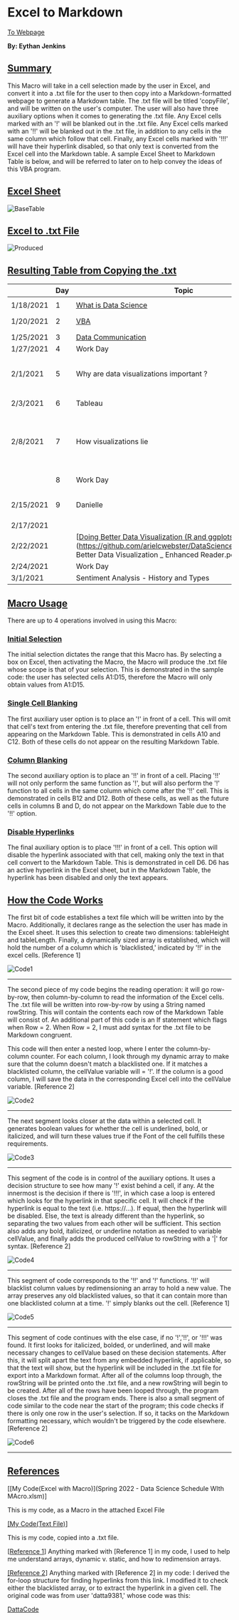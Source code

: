 # **Excel to Markdown**
[<u>To Webpage</u>](https://swampysquid.github.io/ExcelToMarkdown/)

**By: Eythan Jenkins**
## <u>Summary</u>

This Macro will take in a cell selection made by the user in Excel, and convert it into a .txt file for the user to then copy into a Markdown-formatted webpage to generate a Markdown table. The .txt file will be titled 'copyFile', and will be written on the user's computer. The user will also have three auxiliary options when it comes to generating the .txt file. Any Excel cells marked with an '!' will be blanked out in the .txt file. Any Excel cells marked with an '!!' will be blanked out in the .txt file, in addition to any cells in the same column which follow that cell. Finally, any Excel cells marked with '!!!' will have their hyperlink disabled, so that only text is converted from the Excel cell into the Markdown table. A sample Excel Sheet to Markdown Table is below, and will be referred to later on to help convey the ideas of this VBA program.  

## <u>Excel Sheet</u>

![BaseTable](BaseTable.JPG)

## <u>Excel to .txt File</u>

![Produced](Produced.JPG)

## <u>Resulting Table from Copying the .txt</u>

| | **Day**| **Topic**| **Due**| 
| ---| ---| ---| ---| 
| | | | | 
| 1/18/2021| 1| [<u>What is Data Science </u>](https://docs.google.com/document/d/1yhVB9DfddvJIiXitX2ZC1W0D3cJbcvib5fWmUlgqNO0/edit)| | 
| 1/20/2021| 2| [<u>VBA</u>](https://docs.google.com/document/d/1ASoeI5CjFgyQTBm-HFPvmRC_94niTPx4s9crQEDVb10/edit)| [<u>HW1 - Excel</u>](https://docs.google.com/document/d/1g8eOYNe9sDmrstRgvFRZBskxjaIaD7Za4lFXSgPPkVw/edit)| 
| 1/25/2021| 3| [<u>Data Communication</u>](https://docs.google.com/document/d/1PTe_eezbRdZcxIOODyiQzDM4vtjVNJkVDC_7vZQSoZE/edit)| | 
| 1/27/2021| 4| Work Day| <u>HW2 - VBA</u>| 
| 2/1/2021| 5| Why are data visualizations important ?| [<u>Reading Due - Florence Nightengale</u>](https://docs.google.com/forms/d/1FBgScIpV9Vpa-jb1nlWuoCqOxFE7v5SmQtacpFHpIq8/edit)| 
| 2/3/2021| 6| Tableau| [<u>COVID Risk Calculator</u>](https://www.nytimes.com/2021/12/30/style/covid-risk-calculator.html)| 
| 2/8/2021| 7| How visualizations lie| [<u>Reading Due - Differnet Kinds of Data Visualization</u>](https://github.com/arielcwebster/DataScience/blob/main/visualdatacommunication.pdf)| 
|  | 8| Work Day| [<u>HW 3 - Tableau</u>](https://docs.google.com/document/d/1bta4t39rpvl-kXgO2pmZPGypWnYyBbiyzCPek9kxv9E/edit)| 
| 2/15/2021| 9| Danielle| Reading Due - How Charts Lie| 
| 2/17/2021|  |  |  | 
| 2/22/2021|  | [<u>Doing Better Data Visualization (R and ggplots tutorisl)</u>](https://github.com/arielcwebster/DataScience/blob/main/Doing Better Data Visualization _ Enhanced Reader.pdf)|  | 
| 2/24/2021|  | Work Day|  | 
| 3/1/2021|  | Sentiment Analysis - History and Types|  | 

## <u>Macro Usage</u>

There are up to 4 operations involved in using this Macro:

### <u>Initial Selection</u>

The initial selection dictates the range that this Macro has. By selecting a box on Excel, then activating the Macro, the Macro will produce the .txt file whose scope is that of your selection. This is demonstrated in the sample code: the user has selected cells A1:D15, therefore the Macro will only obtain values from A1:D15.

### <u>Single Cell Blanking</u>

The first auxiliary user option is to place an '!' in front of a cell. This will omit that cell's text from entering the .txt file, therefore preventing that cell from appearing on the Markdown Table. This is demonstrated in cells A10 and C12. Both of these cells do not appear on the resulting Markdown Table.

### <u>Column Blanking</u>

The second auxiliary option is to place an '!!' in front of a cell. Placing '!!' will not only perform the same function as '!', but will also perform the '!' function to all cells in the same column which come after the '!!' cell. This is demonstrated in cells B12 and D12. Both of these cells, as well as the future cells in columns B and D, do not appear on the Markdown Table due to the '!!' option.

### <u>Disable Hyperlinks</u>

The final auxiliary option is to place '!!!' in front of a cell. This option will disable the hyperlink associated with that cell, making only the text in that cell convert to the Markdown Table. This is demonstrated in cell D6. D6 has an active hyperlink in the Excel sheet, but in the Markdown Table, the hyperlink has been disabled and only the text appears. 

## <u>How the Code Works</u>

The first bit of code establishes a text file which will be written into by the Macro. Additionally, it declares range as the selection the user has made in the Excel sheet. It uses this selection to create two dimensions: tableHeight and tableLength. Finally, a dynamically sized array is established, which will hold the number of a column which is 'blacklisted,' indicated by '!!' in the excel cells. \[Reference 1]

![Code1](Code1.JPG)

__________________________________

The second piece of my code begins the reading operation: it will go row-by-row, then column-by-column to read the information of the Excel cells. The .txt file will be written into row-by-row by using a String named rowString. This will contain the contents each row of the Markdown Table will consist of. An additional part of this code is an If statement which flags when Row = 2. When Row = 2, I must add syntax for the .txt file to be Markdown congruent. 

This code will then enter a nested loop, where I enter the column-by-column counter. For each column, I look through my dynamic array to make sure that the column doesn't match a blacklisted one. If it matches a blacklisted column, the cellValue variable will = '!'. If the column is a good column, I will save the data in the corresponding Excel cell into the cellValue variable. \[Reference 2]

![Code2](Code2.JPG)

__________________________________

The next segment looks closer at the data within a selected cell. It generates boolean values for whether the cell is underlined, bold, or italicized, and will turn these values true if the Font of the cell fulfills these requirements.

![Code3](Code3.JPG)

__________________________________

This segment of the code is in control of the auxiliary options. It uses a decision structure to see how many '!' exist behind a cell, if any. At the innermost is the decision if there is '!!!', in which case a loop is entered which looks for the hyperlink in that specific cell. It will check if the hyperlink is equal to the text (i.e. https://...). If equal, then the hyperlink will be disabled. Else, the text is already different than the hyperlink, so separating the two values from each other will be sufficient. This section also adds any bold, italicized, or underline notation as needed to variable cellValue, and finally adds the produced cellValue to rowString with a '|' for syntax. \[Reference 2]

![Code4](Code4.JPG)

__________________________________

This segment of code corresponds to the '!!' and '!' functions. '!!' will blacklist column values by redimensioning an array to hold a new value. The array preserves any old blacklisted values, so that it can contain more than one blacklisted column at a time. '!' simply blanks out the cell. \[Reference 1]

![Code5](Code5.JPG)

__________________________________

This segment of code continues with the else case, if no '!','!!', or '!!!' was found. It first looks for italicized, bolded, or underlined, and will make necessary changes to cellValue based on these decision statements. After this, it will split apart the text from any embedded hyperlink, if applicable, so that the text will show, but the hyperlink will be included in the .txt file for export into a Markdown format. After all of the columns loop through, the rowString will be printed onto the .txt file, and a new rowString will begin to be created. After all of the rows have been looped through, the program closes the .txt file and the program ends. There is also a small segment of code similar to the code near the start of the program; this code checks if there is only one row in the user's selection. If so, it tacks on the Markdown formatting necessary, which wouldn't be triggered by the code elsewhere. \[Reference 2]

![Code6](Code6.JPG)

__________________________________

## <u>References</u>

[\[My Code(Excel with Macro)](Spring 2022 - Data Science Schedule WIth MAcro.xlsm)]

This is my code, as a Macro in the attached Excel File

[\[My Code(Text File)](NotePadCode)]

This is my code, copied into a .txt file.

\[[Reference 1](https://excelmacromastery.com/excel-vba-array/)]
Anything marked with \[Reference 1] in my code, I used to help me understand arrays, dynamic v. static, and how to redimension arrays.

[\[Reference 2](https://techcommunity.microsoft.com/t5/excel/how-can-i-extract-url-from-hyperlinks/m-p/1286119)]
Anything marked with \[Reference 2] in my code: I derived the for-loop structure for finding hyperlinks from this link. I modified it to check either the blacklisted array, or to extract the hyperlink in a given cell. The original code was from user 'datta9381,' whose code was this:

[DattaCode](DattaCode.JPG)
